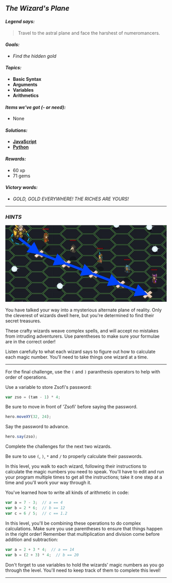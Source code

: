 ## _The Wizard's Plane_

#### _Legend says:_
> Travel to the astral plane and face the harshest of numeromancers.

#### _Goals:_
+ _Find the hidden gold_

#### _Topics:_
+ **Basic Syntax**
+ **Arguments**
+ **Variables**
+ **Arithmetics**

#### _Items we've got (- or need):_
+ None

#### _Solutions:_
+ **[JavaScript](wizPlane.js)**
+ **[Python](wiz_plane.py "Top-10 - 13.93s")**

#### _Rewards:_
+ 60 xp
+ 71 gems

#### _Victory words:_
+ _GOLD, GOLD EVERYWHERE! THE RICHES ARE YOURS!_

___

### _HINTS_

![](img/the_wizards_plane.jpeg)

You have talked your way into a mysterious alternate plane of reality. Only the cleverest of wizards dwell here, but you're determined to find their secret treasures.

These crafty wizards weave complex spells, and will accept no mistakes from intruding adventurers. Use parentheses to make sure your formulae are in the correct order!

Listen carefully to what each wizard says to figure out how to calculate each magic number. You'll need to take things one wizard at a time.

___

For the final challenge, use the `(` and `)` paranthesis operators to help with order of operations.

Use a variable to store Zsofi's password:

```javascript
var zso = (tam - 1) * 4;
```

Be sure to move in front of 'Zsofi' before saying the password.

```javascript
hero.moveXY(32, 24);
```

Say the password to advance.

```javascript
hero.say(zso);
```

Complete the challenges for the next two wizards.

Be sure to use `(`, `)`, `*` and `/` to properly calculate their passwords.

In this level, you walk to each wizard, following their instructions to calculate the magic numbers you need to speak. You'll have to edit and run your program multiple times to get all the instructions; take it one step at a time and you'll work your way through it.

You've learned how to write all kinds of arithmetic in code:

```javascript
var a = 7 - 3;  // a == 4
var b = 2 * 6;  // b == 12
var c = 6 / 5;  // c == 1.2
```

In this level, you'll be combining these operations to do complex calculations. Make sure you use parentheses to ensure that things happen in the right order! Remember that multiplication and division come before addition and subtraction:

```javascript
var a = 2 + 3 * 4;  // a == 14
var b = (2 + 3) * 4;  // b == 20
```

Don't forget to use variables to hold the wizards' magic numbers as you go through the level. You'll need to keep track of them to complete this level!

___
